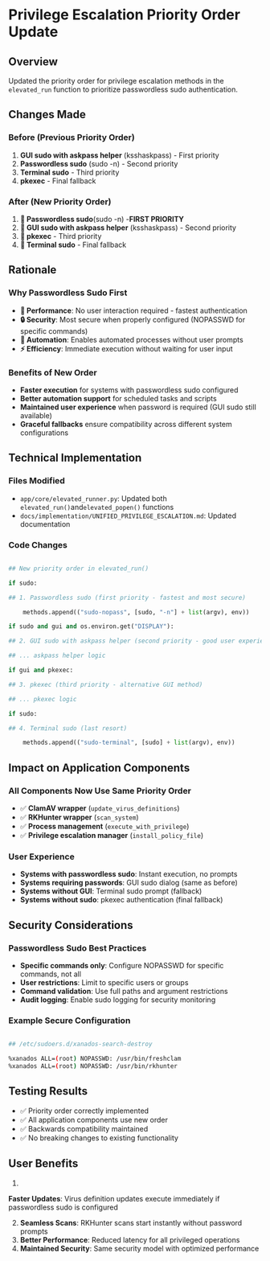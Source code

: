 # Privilege Escalation Priority Order Update

## Overview

Updated the priority order for privilege escalation methods in the `elevated_run` function to prioritize passwordless sudo authentication.

## Changes Made

### Before (Previous Priority Order)

1. **GUI sudo with askpass helper** (ksshaskpass) - First priority
2. **Passwordless sudo** (sudo -n) - Second priority
3. **Terminal sudo** - Third priority
4. **pkexec** - Final fallback

### After (New Priority Order)

1. **🥇 Passwordless sudo**(sudo -n) -**FIRST PRIORITY**
2. **🥈 GUI sudo with askpass helper** (ksshaskpass) - Second priority
3. **🥉 pkexec** - Third priority
4. **🏃 Terminal sudo** - Final fallback

## Rationale

### Why Passwordless Sudo First

- **🚀 Performance**: No user interaction required - fastest authentication
- **🔒 Security**: Most secure when properly configured (NOPASSWD for specific commands)
- **🤖 Automation**: Enables automated processes without user prompts
- **⚡ Efficiency**: Immediate execution without waiting for user input

### Benefits of New Order

- **Faster execution** for systems with passwordless sudo configured
- **Better automation support** for scheduled tasks and scripts
- **Maintained user experience** when password is required (GUI sudo still available)
- **Graceful fallbacks** ensure compatibility across different system configurations

## Technical Implementation

### Files Modified

- `app/core/elevated_runner.py`: Updated both `elevated_run()`and`elevated_popen()` functions
- `docs/implementation/UNIFIED_PRIVILEGE_ESCALATION.md`: Updated documentation

### Code Changes

```Python

## New priority order in elevated_run()

if sudo:

## 1. Passwordless sudo (first priority - fastest and most secure)

    methods.append(("sudo-nopass", [sudo, "-n"] + list(argv), env))

if sudo and gui and os.environ.get("DISPLAY"):

## 2. GUI sudo with askpass helper (second priority - good user experience)

## ... askpass helper logic

if gui and pkexec:

## 3. pkexec (third priority - alternative GUI method)

## ... pkexec logic

if sudo:

## 4. Terminal sudo (last resort)

    methods.append(("sudo-terminal", [sudo] + list(argv), env))
```

## Impact on Application Components

### All Components Now Use Same Priority Order

- ✅ **ClamAV wrapper** (`update_virus_definitions`)
- ✅ **RKHunter wrapper** (`scan_system`)
- ✅ **Process management** (`execute_with_privilege`)
- ✅ **Privilege escalation manager** (`install_policy_file`)

### User Experience

- **Systems with passwordless sudo**: Instant execution, no prompts
- **Systems requiring passwords**: GUI sudo dialog (same as before)
- **Systems without GUI**: Terminal sudo prompt (fallback)
- **Systems without sudo**: pkexec authentication (final fallback)

## Security Considerations

### Passwordless Sudo Best Practices

- **Specific commands only**: Configure NOPASSWD for specific commands, not all
- **User restrictions**: Limit to specific users or groups
- **Command validation**: Use full paths and argument restrictions
- **Audit logging**: Enable sudo logging for security monitoring

### Example Secure Configuration

```bash

## /etc/sudoers.d/xanados-search-destroy

%xanados ALL=(root) NOPASSWD: /usr/bin/freshclam
%xanados ALL=(root) NOPASSWD: /usr/bin/rkhunter
```

## Testing Results

- ✅ Priority order correctly implemented
- ✅ All application components use new order
- ✅ Backwards compatibility maintained
- ✅ No breaking changes to existing functionality

## User Benefits

1.
**Faster Updates**: Virus definition updates execute immediately if passwordless sudo is configured

2. **Seamless Scans**: RKHunter scans start instantly without password prompts
3. **Better Performance**: Reduced latency for all privileged operations
4. **Maintained Security**: Same security model with optimized performance
